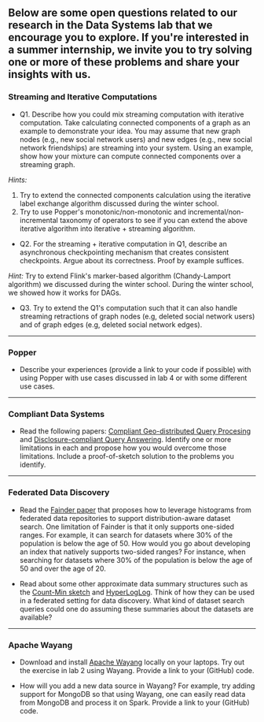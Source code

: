 ## Below are some open questions related to our research in the Data Systems lab that we encourage you to explore. If you're interested in a summer internship, we invite you to try solving one or more of these problems and share your insights with us.




### Streaming and Iterative Computations
- Q1. Describe how you could mix streaming computation with iterative computation.
Take calculating connected components of a graph as an example to demonstrate
your idea. You may assume that new graph nodes (e.g., new social network users)
and new edges (e.g., new social network friendships) are streaming into your
system. Using an example, show how your mixture can compute connected
components over a streaming graph.

*Hints:* 
1. Try to extend the connected components calculation using the iterative label
exchange algorithm discussed during the winter school.
2. Try to use Popper's monotonic/non-monotonic and incremental/non-incremental
taxonomy of operators to see if you can extend the above iterative algorithm
into iterative + streaming algorithm.

- Q2. For the streaming + iterative computation in Q1, describe an asynchronous
checkpointing mechanism that creates consistent checkpoints. Argue about its
correctness. Proof by example suffices.

*Hint:* Try to extend Flink's marker-based algorithm (Chandy-Lamport algorithm) we
discussed during the winter school. During the winter school, we showed how it
works for DAGs.

- Q3. Try to extend the Q1's computation such that it can also handle streaming
retractions of graph nodes (e.g, deleted social network users) and of graph
edges (e.g, deleted social network edges).

---

### Popper
- Describe your experiences (provide a link to your code if possible) with using Popper with use cases discussed in lab 4 or with some different use cases.

---

### Compliant Data Systems
- Read the following papers: [Compliant Geo-distributed Query Procesing](https://web.iitd.ac.in/~kbeedkar/publication/cqp-sigmod-21/) and [Disclosure-compliant Query Answering](https://web.iitd.ac.in/~kbeedkar/publication/dcqa-sigmod-25/). Identify one or more limitations in each and propose how you would overcome those limitations. Include a proof-of-sketch solution to the problems you identify.

---

### Federated Data Discovery
 - Read the [Fainder paper](https://web.iitd.ac.in/~kbeedkar/publication/fainder-vldb-24/) that proposes how to leverage histograms from federated data repositories to support distribution-aware dataset search. One limitation of Fainder is that it only supports one-sided ranges. For example, it can search for datasets where 30% of the population is below the age of 50. How would you go about developing an index that natively supports two-sided ranges? For instance, when searching for datasets where 30% of the population is below the age of 50 and over the age of 20.
    
 - Read about some other approximate data summary structures such as the [Count-Min sketch](https://en.wikipedia.org/wiki/Count%E2%80%93min_sketch) and [HyperLogLog](https://en.wikipedia.org/wiki/HyperLogLog). Think of how they can be used in a federated setting for data discovery. What kind of dataset search queries could one do assuming these summaries about the datasets are available?

---

### Apache Wayang
- Download and install [Apache Wayang](https://wayang.apache.org/) locally on your laptops. Try out the exercise in lab 2 using Wayang. Provide a link to your (GitHub) code.

- How will you add a new data source in Wayang? For example, try adding support for MongoDB so that using Wayang, one can easily read data from MongoDB and process it on Spark. Provide a link to your (GitHub) code. 

